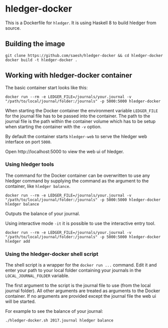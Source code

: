 
# hledger-docker

This is a Dockerfile for `hledger`. It is using Haskell 8 to build hledger from source.

## Building the image

```
git clone https://github.com/saesh/hledger-docker && cd hledger-docker
docker build -t hledger-docker .
```

## Working with hledger-docker container

The basic container start looks like this:
```
docker run --rm -e LEDGER_FILE=/journals/your.journal -v "/path/to/local/journal/folder:/journals" -p 5000:5000 hledger-docker
```

When starting the Docker container the environment variable `LEDGER_FILE` for the journal file has to be passed into the container. The path to the journal file is the path within the container volume which has to be setup when starting the container with the `-v` option.

By default the container starts `hledger-web` to serve the hledger web interface on port `5000`.

Open http://localhost:5000 to view the web ui of hledger.

### Using hledger tools

The command for the Docker container can be overwritten to use any hledger command by supplying the command as the argument to the container, like `hledger balance`.

```
docker run --rm -e LEDGER_FILE=/journals/your.journal -v "/path/to/local/journal/folder:/journals" -p 5000:5000 hledger-docker hledger balance
```

Outputs the balance of your journal.

Using interactive mode `-it` it is possible to use the interactive entry tool.

```
docker run --rm -e LEDGER_FILE=/journals/your.journal -v "/path/to/local/journal/folder:/journals" -p 5000:5000 hledger-docker hledger add
```

### Using the hledger-docker shell script

The shell script is a wrapper for the `docker run ...` command. Edit it and enter your path to your local folder containing your journals in the `LOCAL_JOURNAL_FOLDER` variable.

The first argument to the script is the journal file to use (from the local journal folder). All other arguments are treated as arguments to the Docker container. If no arguments are provided except the journal file the web ui will be started.

For example to see the balance of your journal:

```
./hledger-docker.sh 2017.journal hledger balance
```